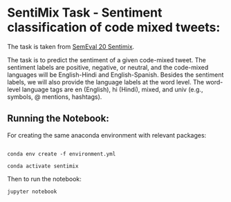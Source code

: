 # SentiMix Task - Sentiment classification of code mixed tweets:
The task is taken from [SemEval 20 Sentimix](https://competitions.codalab.org/competitions/20654).

The task is to predict the sentiment of a given code-mixed tweet. The sentiment labels are positive, negative, or neutral, and the code-mixed languages will be English-Hindi and English-Spanish. Besides the sentiment labels, we will also provide the language labels at the word level. The word-level language tags are en (English), hi (Hindi), mixed, and univ (e.g., symbols, @ mentions, hashtags).


## Running the Notebook:

For creating the same anaconda environment with relevant packages:

```

conda env create -f environment.yml

conda activate sentimix

```

Then to run the notebook:

```
jupyter notebook

```